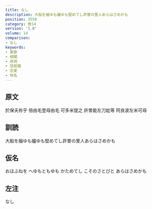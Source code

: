 ```yaml
---
title: なし
description: 大船を舳ゆも艫ゆも堅めてし許曽の里人あらはさめかも
position: 3559
category: 巻14
version: '1.0'
volume: 14
comparison:
- なし
keywords:
- 東歌
- 相聞
- 序詞
- 尫柜蹋
- 恋愛
- 地名
---
```


## 原文

於保夫祢乎 倍由毛登母由毛 可多米提之 許曽能左刀妣等 阿良波左米可母

## 訓読

大船を舳ゆも艫ゆも堅めてし許曽の里人あらはさめかも

## 仮名

おほぶねを へゆもともゆも かためてし こそのさとびと あらはさめかも

## 左注

なし
